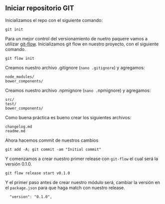 ## Iniciar repositorio GIT

Inicializamos el repo con el siguiente comando:

```
git init
```

Para un mejor control del versionamiento de nuetro paquere vamos a utilizar [git-flow](https://danielkummer.github.io/git-flow-cheatsheet/). Inicializamos git flow en nuestro proyecto, con el siguiente comando.

```
git flow init
```

Creamos nuestro archivo .gitignore \(`nano .gitignore`\) y agregamos:

```
node_modules/
bower_components/
```

Creamos nuestro archivo .npmignore \(`nano .`npmignore\) y agregamos:

```
src/
test/
bower_components/
```

Como buena práctica es bueno crear los siguientes archivos:

```
changelog.md
readme.md
```

Ahora hacemos commit de nuestros cambios

```
git add -A; git commit -am "Initial commit"
```

Y comenzamos  a crear nuestro primer release con `git-flow` el  cual será la versión 0.1.0.

```
git flow release start v0.1.0
```

Y el primer paso antes de crear nuestro módulo será, cambiar la versión en el `package.json` para que haga match con nuestro release.



```
  "version": "0.1.0",
```



